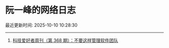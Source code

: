 # 阮一峰的网络日志

最近更新时间: 2025-10-10 10:28:30

--- 
1. [科技爱好者周刊（第 368 期）：不要这样管理软件团队](http://www.ruanyifeng.com/blog/2025/10/weekly-issue-368.html) 
